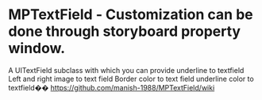 # MPTextField - Customization can be done through storyboard property window.
A UITextField subclass with which you can provide underline to textfield 
Left and right image to text field
Border color to text field
underline color to textfield�� 
https://github.com/manish-1988/MPTextField/wiki
